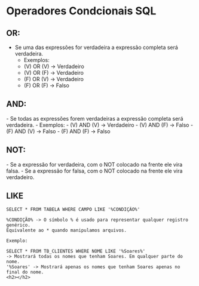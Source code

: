 <h1>Operadores Condcionais SQL</h1>
<h2>OR:</h2>

- Se uma das expressões for verdadeira a expressão completa será verdadeira.
    - Exemplos:
    - (V) OR (V) → Verdadeiro
    - (V) OR (F) → Verdadeiro
    - (F) OR (V) → Verdadeiro
    - (F) OR (F) → Falso
    
<h2>AND:</h2>
- Se todas as expressões forem verdadeiras a expressão completa será verdadeira.
    - Exemplos:
    - (V) AND (V) → Verdadeiro
    - (V) AND (F) → Falso
    - (F) AND (V) → Falso
    - (F) AND (F) → Falso
    
<h2>NOT:</h2>
    - Se a expressão for verdadeira, com o NOT colocado na frente ele vira falsa.
    - Se a expressão for falsa, com o NOT colocado na frente ele vira verdadeiro.
    
<h2>LIKE</h2>

    SELECT * FROM TABELA WHERE CAMPO LIKE '%CONDIÇÃO%'
    
    %CONDIÇÃO% -> O símbolo % é usado para representar qualquer registro genérico.
    Equivalente ao * quando manipulamos arquivos.
    
    Exemplo:
    
    SELECT * FROM TB_CLIENTES WHERE NOME LIKE '%Soares%' 
    -> Mostrará todas os nomes que tenham Soares. Em qualquer parte do nome.
    '%Soares' -> Mostrará apenas os nomes que tenham Soares apenas no final do nome.
    <h2></h2>
    
